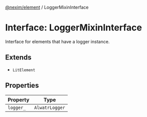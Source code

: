 [@nexim/element](../README.md) / LoggerMixinInterface

# Interface: LoggerMixinInterface

Interface for elements that have a logger instance.

## Extends

- `LitElement`

## Properties

| Property                       | Type           |
| ------------------------------ | -------------- |
| <a id="logger_"></a> `logger_` | `AlwatrLogger` |
